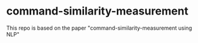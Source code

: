 # command-similarity-measurement

This repo is based on the paper "command-similarity-measurement using NLP"
